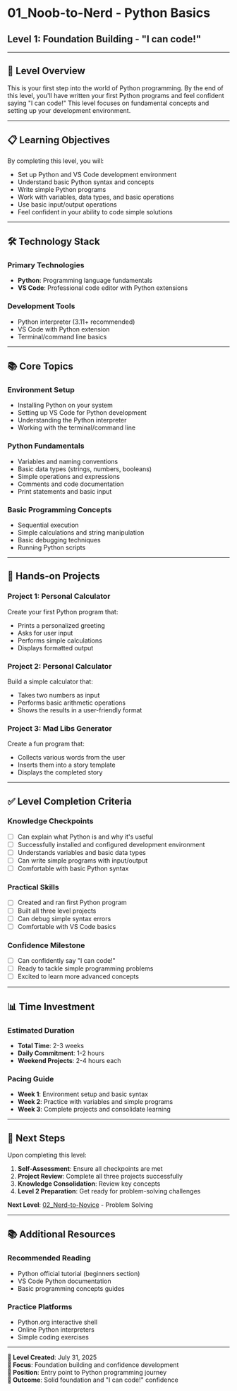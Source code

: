 # 01_Noob-to-Nerd - Python Basics

## Level 1: Foundation Building - "I can code!"

---

## 🎯 Level Overview

This is your first step into the world of Python programming. By the end of this level, you'll have written your first Python programs and feel confident saying "I can code!" This level focuses on fundamental concepts and setting up your development environment.

---

## 📋 Learning Objectives

By completing this level, you will:

- Set up Python and VS Code development environment
- Understand basic Python syntax and concepts
- Write simple Python programs
- Work with variables, data types, and basic operations
- Use basic input/output operations
- Feel confident in your ability to code simple solutions

---

## 🛠️ Technology Stack

### **Primary Technologies**

- **Python**: Programming language fundamentals
- **VS Code**: Professional code editor with Python extensions

### **Development Tools**

- Python interpreter (3.11+ recommended)
- VS Code with Python extension
- Terminal/command line basics

---

## 📚 Core Topics

### **Environment Setup**

- Installing Python on your system
- Setting up VS Code for Python development
- Understanding the Python interpreter
- Working with the terminal/command line

### **Python Fundamentals**

- Variables and naming conventions
- Basic data types (strings, numbers, booleans)
- Simple operations and expressions
- Comments and code documentation
- Print statements and basic input

### **Basic Programming Concepts**

- Sequential execution
- Simple calculations and string manipulation
- Basic debugging techniques
- Running Python scripts

---

## 🚀 Hands-on Projects

### **Project 1: Personal Calculator**

Create your first Python program that:

- Prints a personalized greeting
- Asks for user input
- Performs simple calculations
- Displays formatted output

### **Project 2: Personal Calculator**

Build a simple calculator that:

- Takes two numbers as input
- Performs basic arithmetic operations
- Shows the results in a user-friendly format

### **Project 3: Mad Libs Generator**

Create a fun program that:

- Collects various words from the user
- Inserts them into a story template
- Displays the completed story

---

## ✅ Level Completion Criteria

### **Knowledge Checkpoints**

- [ ] Can explain what Python is and why it's useful
- [ ] Successfully installed and configured development environment
- [ ] Understands variables and basic data types
- [ ] Can write simple programs with input/output
- [ ] Comfortable with basic Python syntax

### **Practical Skills**

- [ ] Created and ran first Python program
- [ ] Built all three level projects
- [ ] Can debug simple syntax errors
- [ ] Comfortable with VS Code basics

### **Confidence Milestone**

- [ ] Can confidently say "I can code!"
- [ ] Ready to tackle simple programming problems
- [ ] Excited to learn more advanced concepts

---

## 📊 Time Investment

### **Estimated Duration**

- **Total Time**: 2-3 weeks
- **Daily Commitment**: 1-2 hours
- **Weekend Projects**: 2-4 hours each

### **Pacing Guide**

- **Week 1**: Environment setup and basic syntax
- **Week 2**: Practice with variables and simple programs
- **Week 3**: Complete projects and consolidate learning

---

## 🎯 Next Steps

Upon completing this level:

1. **Self-Assessment**: Ensure all checkpoints are met
2. **Project Review**: Complete all three projects successfully
3. **Knowledge Consolidation**: Review key concepts
4. **Level 2 Preparation**: Get ready for problem-solving challenges

**Next Level**: [02_Nerd-to-Novice](../02_Nerd-to-Novice/) - Problem Solving

---

## 📚 Additional Resources

### **Recommended Reading**

- Python official tutorial (beginners section)
- VS Code Python documentation
- Basic programming concepts guides

### **Practice Platforms**

- Python.org interactive shell
- Online Python interpreters
- Simple coding exercises

---

**📅 Level Created**: July 31, 2025  
**🎯 Focus**: Foundation building and confidence development  
**📍 Position**: Entry point to Python programming journey  
**🚀 Outcome**: Solid foundation and "I can code!" confidence
